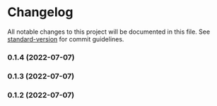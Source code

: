 # Changelog

All notable changes to this project will be documented in this file. See [standard-version](https://github.com/conventional-changelog/standard-version) for commit guidelines.

### 0.1.4 (2022-07-07)

### 0.1.3 (2022-07-07)

### 0.1.2 (2022-07-07)
